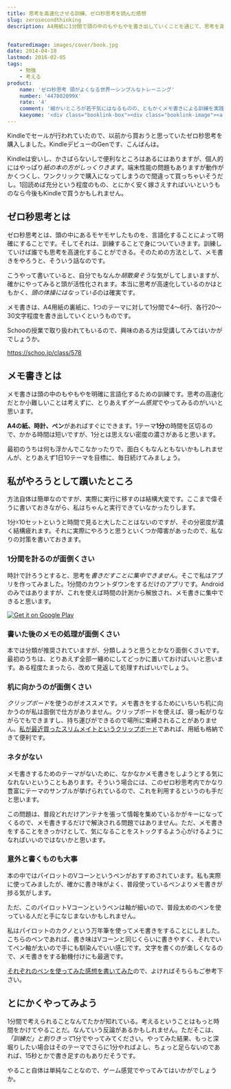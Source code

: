 ```yaml
---
title: 思考を高速化させる訓練、ゼロ秒思考を読んだ感想
slug: zerosecondthinking
description: A4用紙に1分間で頭の中のもやもやを書き出していくことを通じて、思考を高速化する訓練をしようという本です。頭の中で考えているだけだと、同じ所をぐるぐるしているだけで先に進みませんが、紙に書き出すことで思考が先へと進みます。


featuredimage: images/cover/book.jpg
date: 2014-04-18
lastmod: 2016-02-05
tags: 
    - 勉強
    - 考える
product:
    name: 'ゼロ秒思考 頭がよくなる世界一シンプルなトレーニング'
    number: '447802099X'
    rate: '4'
    comment: '細かいところが若干気にはなるものの、ともかくメモ書きによる訓練を実践してみよう。'
    kaeyome: '<div class="booklink-box"><div class="booklink-image"><a href="http://www.amazon.co.jp/exec/obidos/asin/447802099X/illusionspace-22/" rel="nofollow" target="_blank"><img src="https://ecx.images-amazon.com/images/I/41mFGNSxZvL._SL160_.jpg" style="border: none;" /></a></div><div class="booklink-info"><div class="booklink-name"><a href="http://www.amazon.co.jp/exec/obidos/asin/447802099X/illusionspace-22/" rel="nofollow" target="_blank">ゼロ秒思考  頭がよくなる世界一シンプルなトレーニング</a><div class="booklink-powered-date">posted with <a href="http://yomereba.com" rel="nofollow" target="_blank">ヨメレバ</a></div></div><div class="booklink-detail">赤羽 雄二 ダイヤモンド社 2013-12-20    </div><div class="booklink-link2"><div class="shoplinkamazon"><a href="http://www.amazon.co.jp/exec/obidos/asin/447802099X/illusionspace-22/" rel="nofollow" target="_blank" title="アマゾン" >Amazonで購入</a></div><div class="shoplinkrakuten"><a href="http://hb.afl.rakuten.co.jp/hgc/11acbc01.369b1bf6.11acbc02.cabf9fe9/?pc=http%3A%2F%2Fbooks.rakuten.co.jp%2Frb%2F12570596%2F%3Fscid%3Daf_ich_link_urltxt%26m%3Dhttp%3A%2F%2Fm.rakuten.co.jp%2Fev%2Fbook%2F" rel="nofollow" target="_blank" title="楽天ブックス" >楽天ブックスで購入</a></div>                         <div class="shoplinkkino"><a href="http://ck.jp.ap.valuecommerce.com/servlet/referral?sid=3085416&pid=882196163&vc_url=http%3A%2F%2Fwww.kinokuniya.co.jp%2Ff%2Fdsg-01-9784478020999" target="_blank" title="kino" >紀伊國屋書店で購入<img src="https://ad.jp.ap.valuecommerce.com/servlet/gifbanner?sid=3085416&pid=882196163" height="1" width="1" border="0"></a></div>                   </div></div><div class="booklink-footer"></div></div>'
---
```


Kindleでセールが行われていたので、以前から買おうと思っていたゼロ秒思考を購入しました。KindleデビューのGenです、こんばんは。

Kindleは安いし、かさばらないしで便利なところはあるにはありますが、個人的にはやっぱり<em>紙の本の方がしっくりきます</em>。端末性能の問題もありますが動作がかくつくし、ワンクリックで購入になってしまうので間違って買っちゃいそうだし。1回読めば充分という程度のもの、とにかく安く嫁さえすればいいというものなら今後もKindleで買うかもしれません。


## ゼロ秒思考とは


ゼロ秒思考とは、頭の中にあるモヤモヤしたものを、言語化することによって明確にすることです。そしてそれは、訓練することで身についていきます。訓練していけば誰でも思考を高速化することができる。そのための方法として、メモ書きをやろうと、そういう話なのです。

こうやって書いていると、自分でもなんか<em>胡散臭そう</em>な気がしてしまいますが、確かにやってみると頭が活性化されます。本当に思考が高速化しているのかはともかく、<em>頭の体操にはなっている</em>のは確実です。

メモ書きは、A4用紙の裏紙に、1つのテーマに対して1分間で4〜6行、各行20〜30文字程度を書き出していくというものです。

Schooの授業で取り扱われてもいるので、興味のある方は受講してみてはいかがでしょうか。

<a href="https://schoo.jp/class/578" target="_blank">https://schoo.jp/class/578</a>


## メモ書きとは


メモ書きは頭の中のもやもやを明確に言語化するための訓練です。思考の高速化だとか小難しいことは考えずに、とりあえず<em>ゲーム感覚</em>でやってみるのがいいと思います。

<strong>A4の紙、時計、ペン</strong>があればすぐにできます。1テーマ<strong>1分</strong>の時間を区切るので、かかる時間は短いですが、1分とは思えない密度の濃さがあると思います。

最初のうちは何も浮かんでこなかったりで、面白くもなんともないかもしれませんが、とりあえず1日10テーマを目標に、毎日続けてみましょう。


## 私がやろうとして躓いたところ


方法自体は簡単なのですが、実際に実行に移すのは結構大変です。ここまで偉そうに書いておきながら、私はちゃんと実行できていなかったりします。

1分☓10セットというと時間で見ると大したことはないのですが、その分密度が濃く結構疲れます。それに実際にやろうと思うといくつか障害があったので、私なりの対策を書いておきます。


### 1分間を計るのが面倒くさい


時計で計ろうとすると、思考を<em>書きだすことに集中できません</em>。そこで私はアプリを作ってみました。1分間のカウントダウンをするだけのアプリです。Androidのみではありますが、これを使えば時間の計測から解放され、メモ書きに集中できると思います。

<a href="https://play.google.com/store/apps/details?id=jp.gen.gcreate.zerosecondthinking.app">
  <img alt="Get it on Google Play" src="https://play.google.com/intl/en_us/badges/images/generic/en-play-badge.png" />
</a>


### 書いた後のメモの処理が面倒くさい


本では分類が推奨されていますが、分類しようと思うとかなり面倒くさいです。最初のうちは、とりあえず全部一纏めにしてどっかに置いておけばいいと思います。ある程度たまったら、改めて見返して処理すればいいでしょう。


### 机に向かうのが面倒くさい


<em>クリップボード</em>を使うのがオススメです。メモ書きをするためにいちいち机に向かうのが私は面倒で仕方がありません。クリップボードを使えば、寝っ転がりながらでもできますし、持ち運びができるので場所に束縛されることがありません。<a href="https://wantit.gcreate.jp/slimmate/" title="収納できるクリップボード、サンダース スリムメイトを買ってみた">私が最近買ったスリムメイトというクリップボード</a>であれば、用紙も格納できて便利です。


### ネタがない


メモ書きするためのテーマがないために、なかなかメモ書きをしようとする気になれないということもあります。そういう場合には、このゼロ秒思考内でかなり豊富にテーマのサンプルが挙げられているので、これを利用するというのも手だと思います。

この問題は、普段どれだけアンテナを張って情報を集めているかがキーになってくるので、メモ書きするだけで解決される問題ではありません。ただ、メモ書きをすることをきっかけとして、気になることをストックするよう心がけるようになればいいのではないかと思います。


### 意外と書くものも大事


本の中ではパイロットのVコーンというペンがおすすめされています。私も実際に使ってみましたが、確かに書き味がよく、普段使っているペンよりメモ書きが捗る気がします。

ただ、このパイロットVコーンというペンは軸が細いので、普段太めのペンを使っている人だと手になじまないかもしれません。

私はパイロットのカクノという万年筆を使ってメモ書きをすることにしました。こちらのペンであれば、書き味はVコーンと同じくらいに書きやすく、それでいてペン軸が太いので手にも馴染んでいい感じです。文字を書くのが楽しくなるので、メモ書きをする動機付けにも最適です。

<a href="https://wantit.gcreate.jp/ballpen-vcorn/" title="筆記用具書き比べの巻　噂のボールペン、Vコーンを試してみた">それぞれのペンを使ってみた感想を書いてみた</a>ので、よければそちらもご参考下さい。


## とにかくやってみよう


1分間で考えられることなんてたかが知れている。考えるということはもっと時間をかけてやることだ。なんていう反論があるかもしれません。ただそこは、<em>「訓練だ」と割りきって</em>1分でやってみてください。やってみた結果、もっと深堀りしたい場合はそのテーマでさらに1分やればよし、ちょっと足らないのであれば、15秒とかで書き足すのもありだそうです。

やること自体は単純なことなので、ゲーム感覚でやってみてはいかがでしょうか。


  